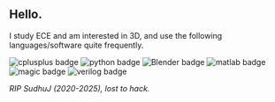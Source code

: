 ## Hello.

I study ECE and am interested in 3D, and use the following languages/software quite frequently.

<div align="left">
    <img src="https://img.shields.io/badge/-C++-00599C?logo=c%2B%2B&logoColor=white&style=for-the-badge" alt="cplusplus badge" />
    <img src="https://img.shields.io/badge/-Python-3776AB?logo=python&logoColor=white&style=for-the-badge" alt="python badge" />
    <img src="https://img.shields.io/badge/-Blender-Orange?logo=blender&logoColor=white&style=for-the-badge" alt="Blender badge" />
    <img src="https://img.shields.io/badge/-MATLAB-0076A8?logo=mathworks&logoColor=white&style=for-the-badge" alt="matlab badge" />
    <img src="https://img.shields.io/badge/-MAGIC-orange?style=for-the-badge" alt="magic badge" />
    <img src="https://img.shields.io/badge/-Verilog-red?style=for-the-badge" alt="verilog badge" />
</div>


*RIP SudhuJ (2020-2025), lost to hack.*


<!--
**sudhu-joshi/sudhu-joshi** is a ✨ _special_ ✨ repository because its `README.md` (this file) appears on your GitHub profile.

Here are some ideas to get you started:

- 🔭 I’m currently working on ...
- 🌱 I’m currently learning ...
- 👯 I’m looking to collaborate on ...
- 🤔 I’m looking for help with ...
- 💬 Ask me about ...
- 📫 How to reach me: ...
- 😄 Pronouns: ...
- ⚡ Fun fact: ...
-->
